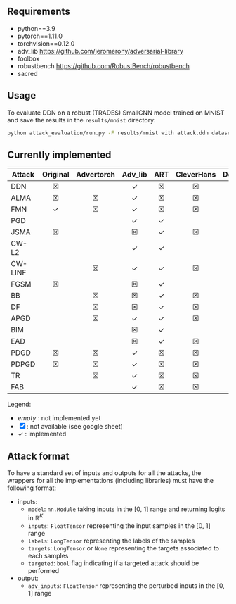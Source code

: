 ## Requirements

- python==3.9
- pytorch==1.11.0
- torchvision==0.12.0
- adv_lib https://github.com/jeromerony/adversarial-library
- foolbox
- robustbench https://github.com/RobustBench/robustbench
- sacred

## Usage

To evaluate DDN on a robust (TRADES) SmallCNN model trained on MNIST and save the results in the `results/mnist`
directory:

```bash
python attack_evaluation/run.py -F results/mnist with attack.ddn dataset.mnist model.mnist_smallcnn model.robust=trades
```

## Currently implemented

| Attack  | Original | Advertorch | Adv_lib | ART | CleverHans | DeepRobust | Foolbox | Torchattacks |
|---------|:--------:|:----------:|:-------:|:---:|:----------:|:----------:|:-------:|:------------:|
| DDN     |    ☒     |            |    ✓    |  ☒  |     ☒      |     ☒      |         |      ☒       |
| ALMA    |    ☒     |     ☒      |    ✓    |  ☒  |     ☒      |     ☒      |    ☒    |      ☒       |
| FMN     |    ✓     |     ☒      |    ✓    |  ☒  |     ☒      |     ☒      |         |      ☒       |
| PGD     |          |            |    ✓    |  ✓  |            |            |         |              |
| JSMA    |    ☒     |            |    ☒    |  ✓  |     ☒      |     ☒      |    ☒    |      ☒       |
| CW-L2   |          |            |    ✓    |  ✓  |            |            |         |              |
| CW-LINF |          |     ☒      |    ✓    |  ✓  |     ☒      |     ☒      |    ☒    |      ☒       |
| FGSM    |    ☒     |            |    ☒    |  ✓  |            |            |         |              |
| BB      |          |     ☒      |    ☒    |  ✓  |     ☒      |     ☒      |         |      ☒       |
| DF      |          |     ☒      |    ☒    |  ✓  |     ☒      |            |         |              |
| APGD    |          |     ☒      |    ✓    |  ✓  |     ☒      |     ☒      |    ☒    |              |
| BIM     |          |            |    ☒    |  ✓  |            |     ☒      |         |      ☒       |
| EAD     |          |            |    ☒    |  ✓  |     ☒      |     ☒      |         |      ☒       |
| PDGD    |    ☒     |     ☒      |    ✓    |  ☒  |     ☒      |     ☒      |    ☒    |      ☒       |
| PDPGD   |    ☒     |     ☒      |    ✓    |  ☒  |     ☒      |     ☒      |    ☒    |      ☒       |
| TR      |          |     ☒      |    ✓    |  ☒  |     ☒      |     ☒      |    ☒    |      ☒       |
| FAB     |          |            |    ✓    |  ☒  |     ☒      |     ☒      |    ☒    |              |


Legend: 
- _empty_ : not implemented yet 
- ☒ : not available (see google sheet)
- ✓ : implemented

## Attack format

To have a standard set of inputs and outputs for all the attacks, the wrappers for all the implementations (including libraries) must have the following format:

- inputs:
    - `model`: `nn.Module` taking inputs in the [0, 1] range and returning logits in $\mathbb{R}^K$
    - `inputs`: `FloatTensor` representing the input samples in the [0, 1] range
    - `labels`: `LongTensor` representing the labels of the samples
    - `targets`: `LongTensor` or `None` representing the targets associated to each samples
    - `targeted`: `bool` flag indicating if a targeted attack should be performed
- output:
    - `adv_inputs`: `FloatTensor` representing the perturbed inputs in the [0, 1] range